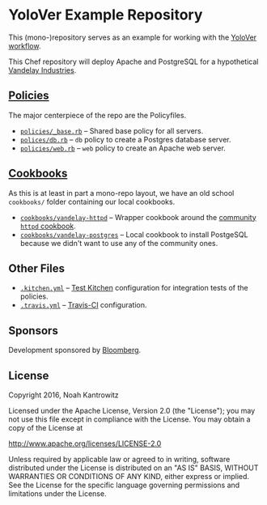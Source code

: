 # YoloVer Example Repository

This (mono-)repository serves as an example for working with the [YoloVer workflow](https://yolover.poise.io).

This Chef repository will deploy Apache and PostgreSQL for a hypothetical
[Vandelay Industries](http://seinfeld.wikia.com/wiki/Vandelay_Industries).

## [Policies](/policies)

The major centerpiece of the repo are the Policyfiles.

* [`policies/_base.rb`](/policies/_base.rb) – Shared base policy for all servers.
* [`polices/db.rb`](/policies/db.rb) – `db` policy to create a Postgres database
  server.
* [`policies/web.rb`](/policies/web.rb) – `web` policy to create an Apache web
  server.

## [Cookbooks](/cookbooks)

As this is at least in part a mono-repo layout, we have an old school `cookbooks/`
folder containing our local cookbooks.

* [`cookbooks/vandelay-httpd`](cookbooks/vandelay-httpd) – Wrapper cookbook
  around the [community `httpd` cookbook](https://supermarket.chef.io/cookbooks/httpd).
* [`cookbooks/vandelay-postgres`](cookbooks/vandelay-postgres) – Local cookbook
  to install PostgeSQL because we didn't want to use any of the community ones.

## Other Files

* [`.kitchen.yml`](.kitchen.yml) – [Test Kitchen](https://kitchen.ci/)
  configuration for integration tests of the policies.
* [`.travis.yml`](.travis.yml) – [Travis-CI](https://travis-ci.org/) configuration.

## Sponsors

Development sponsored by [Bloomberg](http://www.bloomberg.com/company/technology/).

## License

Copyright 2016, Noah Kantrowitz

Licensed under the Apache License, Version 2.0 (the "License");
you may not use this file except in compliance with the License.
You may obtain a copy of the License at

http://www.apache.org/licenses/LICENSE-2.0

Unless required by applicable law or agreed to in writing, software
distributed under the License is distributed on an "AS IS" BASIS,
WITHOUT WARRANTIES OR CONDITIONS OF ANY KIND, either express or implied.
See the License for the specific language governing permissions and
limitations under the License.
